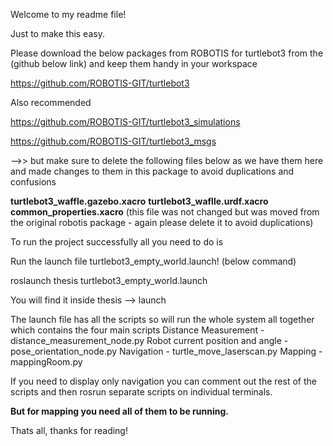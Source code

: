 Welcome to my readme file!

Just to make this easy. 

Please download the below packages from ROBOTIS for turtlebot3 from the (github below link) and keep them handy in your workspace

https://github.com/ROBOTIS-GIT/turtlebot3

Also recommended

https://github.com/ROBOTIS-GIT/turtlebot3_simulations

https://github.com/ROBOTIS-GIT/turtlebot3_msgs

-->> but make sure to delete the following files below as we have them here and made changes to them in this package to avoid duplications and confusions

**turtlebot3_waffle.gazebo.xacro**
**turtlebot3_waflle.urdf.xacro**
**common_properties.xacro** (this file was not changed but was moved from the original robotis package - again please delete it to avoid duplications)


To run the project successfully all you need to do is 

Run the launch file turtlebot3_empty_world.launch! (below command)

roslaunch thesis turtlebot3_empty_world.launch

You will find it inside thesis --> launch 

The launch file has all the scripts so will run the whole system all together which contains the four main scripts
Distance Measurement - distance_measurement_node.py
Robot current position and angle - pose_orientation_node.py
Navigation - turtle_move_laserscan.py
Mapping - mappingRoom.py

If you need to display only navigation you can comment out the rest of the scripts and then rosrun separate scripts on individual terminals. 

**But for mapping you need all of them to be running.**


Thats all, thanks for reading!